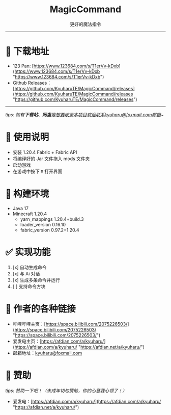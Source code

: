 <h1 align="center">MagicCommand</h1>

<div align="center">
更好的魔法指令
</div>

------------


# 💖 下载地址
- 123 Pan: [https://www.123684.com/s/T1erVv-kDxb](https://www.123684.com/s/T1erVv-kDxb "https://www.123684.com/s/T1erVv-kDxb")
- Github Releases：[https://github.com/KyuharuTE/MagicCommand/releases](https://github.com/KyuharuTE/MagicCommand/releases "https://github.com/KyuharuTE/MagicCommand/releases")

------------

*tips: 如有**下载站、网盘**等想要收录本项目欢迎联系kyuharu@foxmail.com邮箱~*

# 📖 使用说明
- 安装 1.20.4 Fabric + Fabric API
- 将编译好的 Jar 文件拖入 mods 文件夹
- 启动游戏
- 在游戏中按下 `M` 打开界面

# 🔨 构建环境
- Java 17
- Minecraft 1.20.4
  - yarn_mappings 1.20.4+build.3
  - loader_version 0.16.10
  - fabric_version 0.97.2+1.20.4

# ✅ 实现功能
1. [x] 自动生成命令
2. [x] 与 Ai 对话
3. [x] 生成多条命令并运行
4. [ ] 支持命令方块

# 🔗 作者的各种链接
- 哔哩哔哩主页：[https://space.bilibili.com/2075226503/](https://space.bilibili.com/2075226503/ "https://space.bilibili.com/2075226503/")
- 爱发电主页：[https://afdian.com/a/kyuharu/](https://afdian.com/a/kyuharu/ "https://afdian.net/a/kyuharu/")
- 邮箱地址：kyuharu@foxmail.com

# 🧡 赞助
*tips: 赞助一下吧！（未成年切勿赞助，你的心意我心领了！）*
- 爱发电：[https://afdian.com/a/kyuharu/](https://afdian.com/a/kyuharu/ "https://afdian.net/a/kyuharu/")